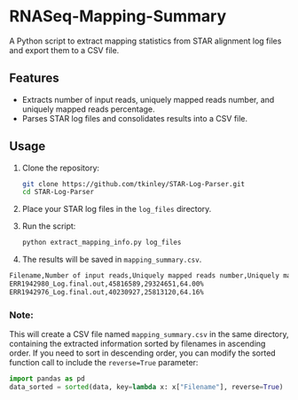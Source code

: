 # RNASeq-Mapping-Summary

A Python script to extract mapping statistics from STAR alignment log files and export them to a CSV file.

## Features

- Extracts number of input reads, uniquely mapped reads number, and uniquely mapped reads percentage.
- Parses STAR log files and consolidates results into a CSV file.

## Usage

1. Clone the repository:
    ```bash
    git clone https://github.com/tkinley/STAR-Log-Parser.git
    cd STAR-Log-Parser
    ```

2. Place your STAR log files in the `log_files` directory.

3. Run the script:
    ```bash
    python extract_mapping_info.py log_files
    ```

4. The results will be saved in `mapping_summary.csv`.
```bash Output:
Filename,Number of input reads,Uniquely mapped reads number,Uniquely mapped reads %
ERR1942980_Log.final.out,45816589,29324651,64.00%
ERR1942976_Log.final.out,40230927,25813120,64.16%
```

### Note:
This will create a CSV file named `mapping_summary.csv` in the same directory, containing the extracted information sorted by filenames in ascending order. If you need to sort in descending order, you can modify the sorted function call to include the `reverse=True` parameter:
```python
import pandas as pd
data_sorted = sorted(data, key=lambda x: x["Filename"], reverse=True)
```
